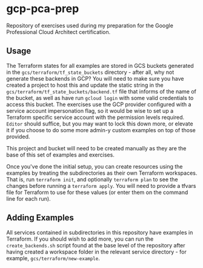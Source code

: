 # gcp-pca-prep
Repository of exercises used during my preparation for the Google Professional Cloud Architect certification.


## Usage
The Terraform states for all examples are stored in GCS buckets generated in the `gcs/terraform/tf_state_buckets` directory - after all, why not generate these backends in GCP? You will need to make sure you have created a project to host this and update the static string in the `gcs/terraform/tf_state_buckets/backend.tf` file that informs of the name of the bucket, as well as have run `gcloud login` with some valid credentials to access this bucket. The exercises use the GCP provider configured with a service account impersonation flag, so it would be wise to set up a Terraform specific service account with the permission levels required. `Editor` should suffice, but you may want to lock this down more, or elevate it if you choose to do some more admin-y custom examples on top of those provided.

This project and bucket will need to be created manually as they are the base of this set of examples and exercises.

Once you've done the initial setup, you can create resources using the examples by treating the subdirectories as their own Terraform workspaces. That is, run `terraform init`, and optionally `terraform plan` to see the changes before running a `terraform apply`. You will need to provide a tfvars file for Terraform to use for these values (or enter them on the command line for each run).

## Adding Examples
All services contained in subdirectories in this repository have examples in Terraform. If you should wish to add more, you can run the `create_backends.sh` script found at the base level of the repository after having created a workspace folder in the relevant service directory - for example, `gcs/terraform/new-example`.